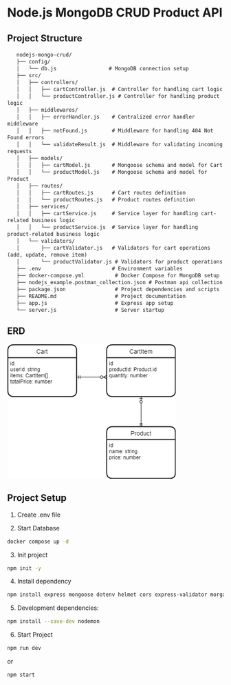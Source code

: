 # Node.js MongoDB CRUD Product API

## Project Structure

```plaintext
   nodejs-mongo-crud/
   ├── config/
   │   └── db.js                 # MongoDB connection setup
   ├── src/
   │   ├── controllers/
   │   │   ├── cartController.js  # Controller for handling cart logic
   │   │   └── productController.js # Controller for handling product logic
   │   ├── middlewares/
   │   │   ├── errorHandler.js    # Centralized error handler middleware
   │   │   ├── notFound.js        # Middleware for handling 404 Not Found errors
   │   │   └── validateResult.js  # Middleware for validating incoming requests
   │   ├── models/
   │   │   ├── cartModel.js       # Mongoose schema and model for Cart
   │   │   └── productModel.js    # Mongoose schema and model for Product
   │   ├── routes/
   │   │   ├── cartRoutes.js      # Cart routes definition
   │   │   └── productRoutes.js   # Product routes definition
   │   ├── services/
   │   │   ├── cartService.js     # Service layer for handling cart-related business logic
   │   │   └── productService.js  # Service layer for handling product-related business logic
   │   └── validators/
   │       ├── cartValidator.js   # Validators for cart operations (add, update, remove item)
   │       └── productValidator.js # Validators for product operations
   ├── .env                       # Environment variables
   ├── docker-compose.yml          # Docker Compose for MongoDB setup
   ├── nodejs_example.postman_collection.json # Postman api collection
   ├── package.json                # Project dependencies and scripts
   ├── README.md                   # Project documentation
   ├── app.js                      # Express app setup
   └── server.js                   # Server startup
```

## ERD

![Diagram](ERD/ERD.png)

## Project Setup

1. Create .env file

2. Start Database

```bash
docker compose up -d
```

3. Init project

```bash
npm init -y
```

4. Install dependency

```bash
npm install express mongoose dotenv helmet cors express-validator morgan
```

5. Development dependencies:

```bash
npm install --save-dev nodemon
```

6. Start Project

```bash
npm run dev
```

or

```bash
npm start
```
